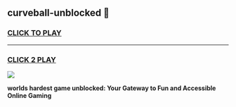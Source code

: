 
## curveball-unblocked 👋
<h3>
<a href="https://premium.freeplayer.one?title=curveball-unblocked&ref=14F">CLICK TO PLAY</a></h3>
<hr>

<h3>
<a href="https://premium.freeplayer.one?title=curveball-unblocked&ref=14F">CLICK 2 PLAY</a>
  
</h3>

<a href="https://premium.freeplayer.one?title=curveball-unblocked&ref=12F/"><img src="https://clearcache.store/games.png"></a>


**worlds hardest game unblocked: Your Gateway to Fun and Accessible Online Gaming**
